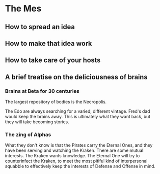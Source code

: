 # The Mes

## How to spread an idea

## How to make that idea work

## How to take care of your hosts

## A brief treatise on the deliciousness of brains

### Brains at Beta for 30 centuries

The largest repository of bodies is the Necropolis.

The Edo are always searching for a varied, different vintage. Fred's dad would keep the brains away. This is ultimately what they want back, but they will take becoming stories.

### The zing of Alphas

What they don't know is that the Pirates carry the Eternal Ones, and they have been serving and watching the Kraken. There are some mutual interests. The Kraken wants knowledge. The Eternal One will try to counterinfect the Kraken, to meet the most pitiful kind of interpersonal squabble to effectively keep the interests of Defense and Offense in mind.
